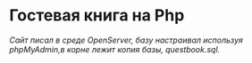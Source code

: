 # Гостевая книга на Php

*Сайт писал в среде OpenServer, базу настраивал используя phpMyAdmin,в корне лежит копия базы, questbook.sql.*
